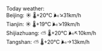 Today weather:  
Beijing: ☀️   🌡️+20°C 🌬️↘31km/h  
Tianjin: ☀️   🌡️+19°C 🌬️↘19km/h  
Shijiazhuang: ⛅️  🌡️+20°C 🌬️↖10km/h  
Tangshan: ⛅️  🌡️+20°C 🌬️→13km/h  
